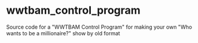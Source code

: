 # wwtbam_control_program
Source code for a "WWTBAM Control Program" for making your own "Who wants to be a millionaire?" show by old format
